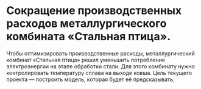 # Сокращение производственных расходов металлургического комбината «Стальная птица».
Чтобы оптимизировать производственные расходы, металлургический комбинат «Стальная птица» решил уменьшить потребление электроэнергии на этапе обработки стали. Для этого комбинату нужно контролировать температуру сплава на выходе ковша.  Цель текущего проекта — построить модель, которая будет её предсказывать.
